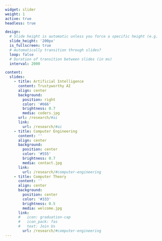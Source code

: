 ```yaml
---
widget: slider
weight: 1
active: true
headless: true

design:
  # Slide height is automatic unless you force a specific height (e.g. '400px')
  slide_height: '200px'
  is_fullscreen: true
  # Automatically transition through slides?
  loop: false
  # Duration of transition between slides (in ms)
  interval: 2000

content:
  slides:
    - title: Artificial Intelligence
      content: Trustyworthy AI
      align: center
      background:
        position: right
        color: '#666'
        brightness: 0.7
        media: coders.jpg
      url: /research/#ai
      link:
        url: /research/#ai
    - title: Computer Engineering
      content: ''
      align: center
      background:
        position: center
        color: '#555'
        brightness: 0.7
        media: contact.jpg
      link:
        url: /research/#computer-engineering
    - title: Computer Theory
      content: ''
      align: center
      background:
        position: center
        color: '#333'
        brightness: 0.5
        media: welcome.jpg
      link:
      #   icon: graduation-cap
      #   icon_pack: fas
      #   text: Join Us
        url: /research/#computer-engineering
---
```

